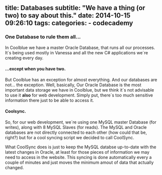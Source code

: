 
title: Databases
subtitle: "We have a thing (or two) to say about this."
date: 2014-10-15 09:26:10
tags:
categories:
    - codecademy
---
### One Database to rule them all...

In Coolblue we have a master Oracle Database, that runs all our processes. It´s being used mostly in Vanessa and all the new C# applications we´re creating every day. 

#### ...except when you have two.

But Coolblue has an exception for almost everything. And our databases are not... the exception. Well, basically, Our Oracle Database is the most important data storage we have in Coolblue, but we think it´s not advisable to use it **also** for web development. Simply put, there´s too much sensitive information there just to be able to access it. 

#### Coolsync.

So, for our web development, we´re using one MySQL master Database (for writes), along with 8 MySQL Slaves (for reads). The MySQL and Oracle databases are not directly connected to each other (how could that be, right?) but for a cool syncing script we decided to call CoolSync.

What CoolSync does is just to keep the MySQL databse up-to-date with the latest changes in Oracle, at least for those pieces of information we may need to access in the website. This syncing is done automatically every a couple of minutes and just moves the minimum amout of data that actually changed.

